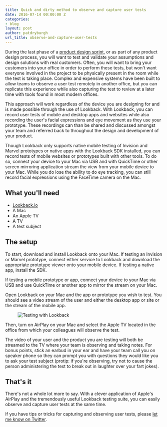 ```yaml
---
title: Quick and dirty method to observe and capture user tests
date: 2016-07-14 00:00:00 Z
categories:
- blog
layout: post
author: patdryburgh
url_title: observe-and-capture-user-tests
---
```


During the last phase of a [product design sprint](/design-sprints), or as part of any product design process, you will want to test and validate your assumptions and design solutions with real customers. Often, you will want to bring your customers into your office in order to perform these tests, but won't want everyone involved in the project to be physically present in the room while the test is taking place. Complex and expensive systems have been built to allow teams to observe a user test remotely in another office, but you can replicate this experience while also capturing the test to review at a later time with tools found in most modern offices.

<!-- break -->

This approach will work regardless of the device you are designing for and is made possible through the use of Lookback. With Lookback, you can record user tests of mobile and desktop apps and websites while also recording the user's facial expressions and eye movement as they use your prototype. These recordings can than be shared and discussed amongst your team and referred back to throughout the design and development of your product.

Though Lookback only supports native mobile testing of Invision and Marvel prototypes or native apps with the Lookback SDK installed, you can record tests of mobile websites or prototypes built with other tools. To do so, connect your device to your Mac via USB and with QuickTime or other screen mirroring application stream the view from your mobile device to your Mac. While you do lose the ability to do eye tracking, you can still record facial expressions using the FaceTime camera on the Mac.

## What you'll need

- [Lookback.io](http://lookback.io)
- A Mac
- An Apple TV
- A TV
- A test subject

## The setup

To start, download and install Lookback onto your Mac. If testing an Invision or Marvel prototype, connect either service to Lookback and download the appropriate prototype viewer onto your mobile device. If testing a native app, install the SDK.

If testing a mobile prototype or app, connect your device to your Mac via USB and use QuickTime or another app to mirror the stream on your Mac.

Open Lookback on your Mac and the app or prototype you wish to test. You should see a video stream of the user and either the desktop app or site or the stream of the mobile app.

<figure class="extra-wide">
  <img src="{{ site.url }}/images/uploads/testing-with-lookback.png" alt="Testing with Lookback">
</figure>

Then, turn on AirPlay on your Mac and select the Apple TV located in the office from which your colleagues will observe the test.

The video of your user and the product you are testing will both be streamed to the TV where your team is observing and taking notes. For bonus points, stick an earbud in your ear and have your team call you on speaker phone so they can prompt you with questions they would like you to ask your test subject (protip: if you're observing, try not to cause the person administering the test to break out in laughter over your fart jokes).

## That's it

There's not a whole lot more to say. With a clever application of Apple's AirPlay and the tremendously useful Lookback testing suite, you can easily observe and capture user tests at the same time.

If you have tips or tricks for capturing and observing user tests, please [let me know on Twitter](http://twitter.com/patdryburgh).